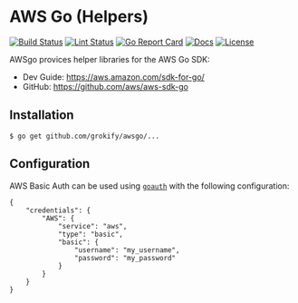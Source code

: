 # AWS Go (Helpers)

[![Build Status][build-status-svg]][build-status-url]
[![Lint Status][lint-status-svg]][lint-status-url]
[![Go Report Card][goreport-svg]][goreport-url]
[![Docs][docs-godoc-svg]][docs-godoc-url]
[![License][license-svg]][license-url]

AWSgo provices helper libraries for the AWS Go SDK:

* Dev Guide: https://aws.amazon.com/sdk-for-go/
* GitHub: https://github.com/aws/aws-sdk-go

## Installation

```
$ go get github.com/grokify/awsgo/...
```

## Configuration

AWS Basic Auth can be used using [`goauth`](https://github.com/grokify/goauth) with the following configuration:

```
{
	"credentials": {
		"AWS": {
			"service": "aws",
			"type": "basic",
			"basic": {
				"username": "my_username",
				"password": "my_password"
			}
		}
	}
}
``````

 [build-status-svg]: https://github.com/grokify/awsgo/actions/workflows/test.yaml/badge.svg?branch=main
 [build-status-url]: https://github.com/grokify/awsgo/actions/workflows/test.yaml
 [lint-status-svg]: https://github.com/grokify/awsgo/actions/workflows/lint.yaml/badge.svg?branch=main
 [lint-status-url]: https://github.com/grokify/awsgo/actions/workflows/lint.yaml
 [goreport-svg]: https://goreportcard.com/badge/github.com/grokify/awsgo
 [goreport-url]: https://goreportcard.com/report/github.com/grokify/awsgo
 [docs-godoc-svg]: https://pkg.go.dev/badge/github.com/grokify/awsgo
 [docs-godoc-url]: https://pkg.go.dev/github.com/grokify/awsgo
 [loc-svg]: https://tokei.rs/b1/github/grokify/awsgo
 [repo-url]: https://github.com/grokify/awsgo
 [license-svg]: https://img.shields.io/badge/license-MIT-blue.svg
 [license-url]: https://github.com/grokify/awsgo/blob/master/LICENSE
